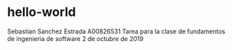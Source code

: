 # hello-world
Sebastian Sanchez Estrada A00826531
Tarea para la clase de fundamentos de ingenieria de software
2 de octubre de 2019
